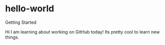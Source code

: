 # hello-world
Getting Started

Hi I am learning about working on GitHub today! Its pretty cool to learn new things.
